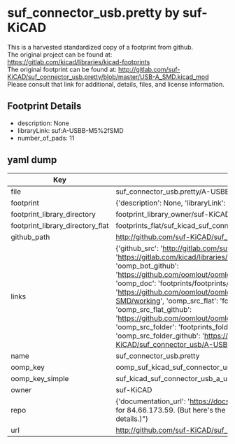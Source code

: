 # suf_connector_usb.pretty by suf-KiCAD  
This is a harvested standardized copy of a footprint from github.  
The original project can be found at:  
https://gitlab.com/kicad/libraries/kicad-footprints  
The original footprint can be found at:
http://gitlab.com/suf-KiCAD/suf_connector_usb.pretty/blob/master/USB-A_SMD.kicad_mod
Please consult that link for additional, details, files, and license information.  
## Footprint Details
* description: None  
* libraryLink: suf:A-USBB-M5%2fSMD  
* number_of_pads: 11  
## yaml dump  
| Key | Value |  
| --- | --- |  
| file | suf_connector_usb.pretty/A-USBB-M5-SMD.kicad_mod |  
| footprint | {'description': None, 'libraryLink': 'suf:A-USBB-M5%2fSMD', 'number_of_pads': 11} |  
| footprint_library_directory | footprint_library_owner/suf-KiCAD_suf_connector_usb.pretty |  
| footprint_library_directory_flat | footprints_flat/suf_kicad_suf_connector_usb_a_usbb_m5_smd/working |  
| github_path | http://github.com/suf-KiCAD/suf_connector_usb.pretty/blob/master/A-USBB-M5-SMD.kicad_mod |  
| links | {'github_src': 'http://gitlab.com/suf-KiCAD/suf_connector_usb.pretty/blob/master/USB-A_SMD.kicad_mod', 'github_src_repo': 'https://gitlab.com/kicad/libraries/kicad-footprints', 'oomp_bot': 'footprints/suf_kicad_suf_connector_usb_a_usbb_m5_smd/working', 'oomp_bot_github': 'https://github.com/oomlout/oomlout_oomp_footprint_bot/tree/main/footprints/suf_kicad_suf_connector_usb_a_usbb_m5_smd/working', 'oomp_doc': 'footprints/footprints/suf-KiCAD/suf_connector_usb/A-USBB-M5-SMD/working/', 'oomp_doc_github': 'https://github.com/oomlout/oomlout_oomp_footprint_doc/tree/main/footprints/footprints/suf-KiCAD/suf_connector_usb/A-USBB-M5-SMD/working', 'oomp_src_flat': 'footprints_flat/footprints_flat/suf_kicad_suf_connector_usb_a_usbb_m5_smd/working', 'oomp_src_flat_github': 'https://github.com/oomlout/oomlout_oomp_footprint_src/tree/main/footprints_flat/suf_kicad_suf_connector_usb_a_usbb_m5_smd/working', 'oomp_src_folder': 'footprints_folder/footprints_folder/suf-KiCAD/suf_connector_usb/A-USBB-M5-SMD/working', 'oomp_src_folder_github': 'https://github.com/oomlout/oomlout_oomp_footprint_src/tree/main/footprints_folder/suf-KiCAD/suf_connector_usb/A-USBB-M5-SMD/working'} |  
| name | suf_connector_usb.pretty |  
| oomp_key | oomp_suf_kicad_suf_connector_usb_a_usbb_m5_smd |  
| oomp_key_simple | suf_kicad_suf_connector_usb_a_usbb_m5_smd |  
| owner | suf-KiCAD |  
| repo | {'documentation_url': 'https://docs.github.com/rest/overview/resources-in-the-rest-api#rate-limiting', 'message': "API rate limit exceeded for 84.66.173.59. (But here's the good news: Authenticated requests get a higher rate limit. Check out the documentation for more details.)"} |  
| url | http://github.com/suf-KiCAD/suf_connector_usb.pretty |  


